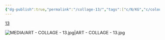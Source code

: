 ```yaml
---
{"dg-publish":true,"permalink":"/collage-13/","tags":["c/N/KG","c/colour-red","c/number","c/stairs","c/spiral","c/woman","c/face","collage/year-2023"],"created":"2024-06-28T12:56:50.000-04:00","updated":"2025-08-28T13:57:07.075-04:00"}
---
```



[13](https://www.instagram.com/p/CpeO3u2Njtk/)

![MEDIA/ART - COLLAGE - 13.jpg|ART - COLLAGE - 13.jpg](/img/user/MEDIA/ART%20-%20COLLAGE%20-%2013.jpg)